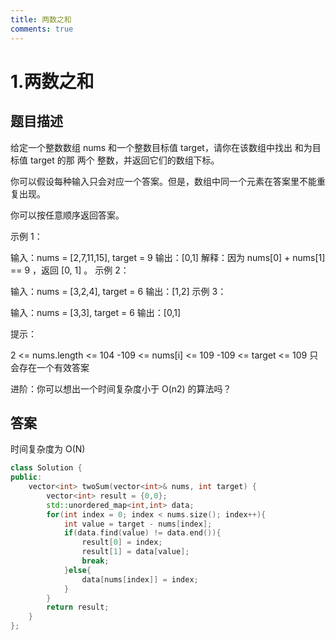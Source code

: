 ```yaml
---
title: 两数之和
comments: true
---
```

# 1.两数之和

## 题目描述
给定一个整数数组 nums 和一个整数目标值 target，请你在该数组中找出 和为目标值 target  的那 两个 整数，并返回它们的数组下标。

你可以假设每种输入只会对应一个答案。但是，数组中同一个元素在答案里不能重复出现。

你可以按任意顺序返回答案。


示例 1：

输入：nums = [2,7,11,15], target = 9
输出：[0,1]
解释：因为 nums[0] + nums[1] == 9 ，返回 [0, 1] 。
示例 2：

输入：nums = [3,2,4], target = 6
输出：[1,2]
示例 3：

输入：nums = [3,3], target = 6
输出：[0,1]
 

提示：

2 <= nums.length <= 104
-109 <= nums[i] <= 109
-109 <= target <= 109
只会存在一个有效答案
 

进阶：你可以想出一个时间复杂度小于 O(n2) 的算法吗？

## 答案

时间复杂度为 O(N)
```cpp
class Solution {
public:
    vector<int> twoSum(vector<int>& nums, int target) {
        vector<int> result = {0,0};
        std::unordered_map<int,int> data;
        for(int index = 0; index < nums.size(); index++){
            int value = target - nums[index];
            if(data.find(value) != data.end()){
                result[0] = index;
                result[1] = data[value];
                break;
            }else{
                data[nums[index]] = index;
            }
        }
        return result;
    }
};
```